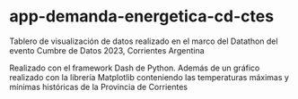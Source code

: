 # app-demanda-energetica-cd-ctes

Tablero de visualización de datos realizado en el marco del Datathon del evento Cumbre de Datos 2023, Corrientes Argentina

Realizado con el framework Dash de Python.
Además de un gráfico realizado con la librería Matplotlib conteniendo las temperaturas máximas y mínimas históricas de la Provincia de Corrientes
